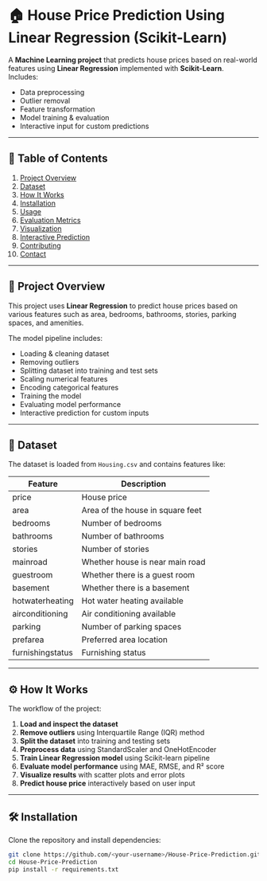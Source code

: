 # 🏠 House Price Prediction Using Linear Regression (Scikit-Learn)

A **Machine Learning project** that predicts house prices based on real-world features using **Linear Regression** implemented with **Scikit-Learn**.  
Includes:  
- Data preprocessing  
- Outlier removal  
- Feature transformation  
- Model training & evaluation  
- Interactive input for custom predictions  

---

## 📜 Table of Contents

1. [Project Overview](#project-overview)  
2. [Dataset](#dataset)  
3. [How It Works](#how-it-works)  
4. [Installation](#installation)  
5. [Usage](#usage)  
6. [Evaluation Metrics](#evaluation-metrics)  
7. [Visualization](#visualization)  
8. [Interactive Prediction](#interactive-prediction)  
9. [Contributing](#contributing)  
10. [Contact](#contact)  

---

## 📌 Project Overview

This project uses **Linear Regression** to predict house prices based on various features such as area, bedrooms, bathrooms, stories, parking spaces, and amenities.  

The model pipeline includes:
- Loading & cleaning dataset  
- Removing outliers  
- Splitting dataset into training and test sets  
- Scaling numerical features  
- Encoding categorical features  
- Training the model  
- Evaluating model performance  
- Interactive prediction for custom inputs  

---

## 📂 Dataset

The dataset is loaded from `Housing.csv` and contains features like:  

| Feature           | Description                             |
|-------------------|-----------------------------------------|
| price             | House price                            |
| area              | Area of the house in square feet      |
| bedrooms          | Number of bedrooms                     |
| bathrooms         | Number of bathrooms                    |
| stories           | Number of stories                      |
| mainroad          | Whether house is near main road       |
| guestroom         | Whether there is a guest room         |
| basement          | Whether there is a basement           |
| hotwaterheating   | Hot water heating available            |
| airconditioning   | Air conditioning available             |
| parking           | Number of parking spaces               |
| prefarea          | Preferred area location                |
| furnishingstatus  | Furnishing status                      |

---

## ⚙ How It Works

The workflow of the project:
1. **Load and inspect the dataset**  
2. **Remove outliers** using Interquartile Range (IQR) method  
3. **Split the dataset** into training and testing sets  
4. **Preprocess data** using StandardScaler and OneHotEncoder  
5. **Train Linear Regression model** using Scikit-learn pipeline  
6. **Evaluate model performance** using MAE, RMSE, and R² score  
7. **Visualize results** with scatter plots and error plots  
8. **Predict house price** interactively based on user input  

---

## 🛠 Installation

Clone the repository and install dependencies:

```bash
git clone https://github.com/<your-username>/House-Price-Prediction.git
cd House-Price-Prediction
pip install -r requirements.txt
